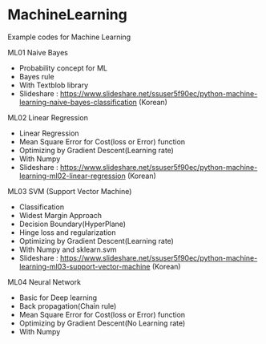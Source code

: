 # MachineLearning
Example codes for Machine Learning

ML01 Naive Bayes
- Probability concept for ML
- Bayes rule
- With Textblob library
- Slideshare : https://www.slideshare.net/ssuser5f90ec/python-machine-learning-naive-bayes-classification (Korean)

ML02 Linear Regression
- Linear Regression
- Mean Square Error for Cost(loss or Error) function 
- Optimizing by Gradient Descent(Learning rate)
- With Numpy
- Slideshare : https://www.slideshare.net/ssuser5f90ec/python-machine-learning-ml02-linear-regression (Korean)

ML03 SVM (Support Vector Machine)
- Classification 
- Widest Margin Approach
- Decision Boundary(HyperPlane)
- Hinge loss and regularization
- Optimizing by Gradient Descent(Learning rate)
- With Numpy and sklearn.svm
- Slideshare : https://www.slideshare.net/ssuser5f90ec/python-machine-learning-ml03-support-vector-machine (Korean)

ML04 Neural Network
- Basic for Deep learning
- Back propagation(Chain rule)
- Mean Square Error for Cost(loss or Error) function 
- Optimizing by Gradient Descent(No Learning rate)
- With Numpy
 
